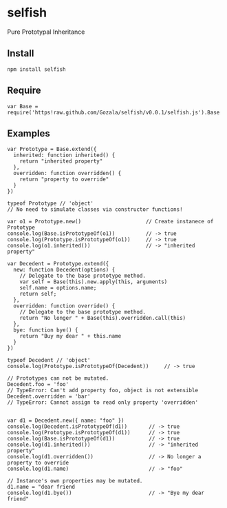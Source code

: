 # selfish #

Pure Prototypal Inheritance

## Install ##

    npm install selfish

## Require ##

    var Base = require('https!raw.github.com/Gozala/selfish/v0.0.1/selfish.js').Base

## Examples ##

    var Prototype = Base.extend({
      inherited: function inherited() {
        return "inherited property"
      },
      overridden: function overridden() {
        return "property to override"
      }
    })

    typeof Prototype // 'object'
    // No need to simulate classes via constructor functions!

    var o1 = Prototype.new()                     // Create instanece of Prototype
    console.log(Base.isPrototypeOf(o1))          // -> true
    console.log(Prototype.isPrototypeOf(o1))     // -> true
    console.log(o1.inherited())                  // -> "inherited property"

    var Decedent = Prototype.extend({
      new: function Decedent(options) {
        // Delegate to the base prototype method.
        var self = Base(this).new.apply(this, arguments)
        self.name = options.name;
        return self;
      },
      overridden: function override() {
        // Delegate to the base prototype method.
        return "No longer " + Base(this).overridden.call(this)
      },
      bye: function bye() {
        return "Buy my dear " + this.name
      }
    })

    typeof Decedent // 'object'
    console.log(Prototype.isPrototypeOf(Decedent))     // -> true

    // Prototypes can not be mutated.
    Decedent.foo = 'foo'
    // TypeError: Can't add property foo, object is not extensible
    Decedent.overridden = 'bar'
    // TypeError: Cannot assign to read only property 'overridden'


    var d1 = Decedent.new({ name: "foo" })
    console.log(Decedent.isPrototypeOf(d1))       // -> true
    console.log(Prototype.isPrototypeOf(d1))      // -> true
    console.log(Base.isPrototypeOf(d1))           // -> true
    console.log(d1.inherited())                   // -> "inherited property"
    console.log(d1.overridden())                  // -> No longer a property to override
    console.log(d1.name)                          // -> "foo"

    // Instance's own properties may be mutated.
    d1.name = "dear friend
    console.log(d1.bye())                         // -> "Bye my dear friend"

